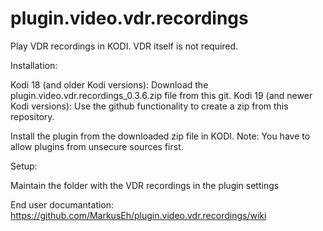 # plugin.video.vdr.recordings
Play VDR recordings in KODI. VDR itself is not required.

Installation:

Kodi 18 (and older Kodi versions): Download the plugin.video.vdr.recordings_0.3.6.zip file from this git.
Kodi 19 (and newer Kodi versions): Use the github functionality to create a zip from this repository.
  
Install the plugin from the downloaded zip file in KODI. Note: You have to allow plugins from unsecure sources first.

Setup:

Maintain the folder with the VDR recordings in the plugin settings

End user documantation: https://github.com/MarkusEh/plugin.video.vdr.recordings/wiki
